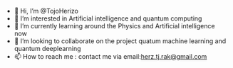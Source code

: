 - 👋 Hi, I’m @TojoHerizo
- 👀 I’m interested in Artificial intelligence and quantum computing
- 🌱 I’m currently learning around the Physics and Artificial intelligence now 
- 💞️ I’m looking to collaborate on the project quatum machine learning and quantum deeplearning
- 📫 How to reach me : contact me via email:herz.tj.rak@gmail.com


<!---
TojoHerizo/TojoHerizo is a ✨ special ✨ repository because its `README.md` (this file) appears on your GitHub profile.
You can click the Preview link to take a look at your changes.
--->
